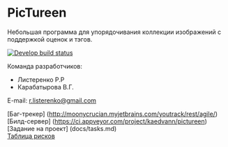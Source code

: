 # PicTureen
Небольшая программа для упорядочивания коллекции изображений с поддержкой оценок и тэгов.

[![Develop build status](https://ci.appveyor.com/api/projects/status/github/kaedvann/pictureen?branch=develop&retina=true)](https://ci.appveyor.com/project/kaedvann/pictureen)

Команда разработчиков:  
* Листеренко Р.Р
* Карабатырова В.Г.

E-mail: r.listerenko@gmail.com

[Баг-трекер] (http://moonycrucian.myjetbrains.com/youtrack/rest/agile/)  
[Билд-сервер] (https://ci.appveyor.com/project/kaedvann/pictureen)  
[Задание на проект] (docs/tasks.md)  
[Таблица рисков](docs/Risks.md)
